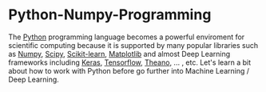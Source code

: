 # Python-Numpy-Programming
The [Python](https://www.python.org/) programming language becomes a powerful enviroment for scientific computing because it is supported by many popular libraries such as [Numpy](http://www.numpy.org/), [Scipy](https://www.scipy.org/), [Scikit-learn](http://scikit-learn.org/stable/), [Matplotlib](https://matplotlib.org/) and almost Deep Learning frameworks including [Keras](https://keras.io/), [Tensorflow](https://www.tensorflow.org/), [Theano](http://deeplearning.net/software/theano/), ... , etc. Let's learn a bit about how to work with Python before go further into Machine Learning / Deep Learning. 
